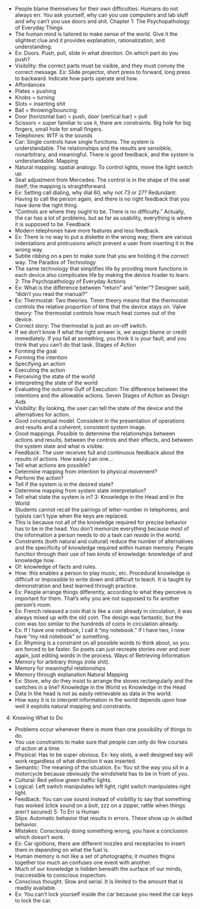
* People blame themselves for their own difficulties. Humans do not always err. You ask yourself, why can you use computers and lab stuff and why can’t you use doors and shit.
Chapter 1: The Psychopathology of Everyday Things
* The human mind is tailored to make sense of the world. Give it the slightest clue and it provides explanation, rationalization, and understanding.
* Ex: Doors. Push, pull, slide in what direction. On which part do you push?
* Visibility: the correct parts must be visible, and they must convey the correct message.  Ex: Slide projector, short press to forward, long press to backward. Indicate how parts operate and how.
* Affordances
* Plates = pushing
* Knobs = turning
* Slots = inserting shit
* Ball = throwing/bouncing
* Door (horizontal bar) = push, door (vertical bar) = pull
* Scissors = super familiar to use it, there are constraints. Big hole for big fingers, small hole for small fingers.
* Telephones: WTF is the sounds
* Car: Single controls have single functions. The system is understandable. The relationships and the results are sensibkle, nonarbitrary, and meaningful. There is good feedback, and the system is understandable.
Mapping
* Natural mapping: spatial analogy. To control lights, move the light switch up.
* Seat adjustment from Mercedes: The control is in the shape of the seat itself; the mapping is straightforward.
* Ex: Setting call dialing, why dial 60, why not 73 or 27? Redundant: Having to call the person again, and there is no right feedback that you have done the right thing.
* “Controls are where they ought to be. There is no difficulty.” Actually, the car has a lot of problems, but as far as usability, everything is where it is supposed to be.
Feedback
* Modern telephones have more features and less feedback.
* Ex: There is no way to put a diskette in the wrong way; there are various indentations and protrusions which prevent a user from inserting it in the wrong way.
* Subtle ribbing on a pen to make sure that you are holding it the correct way.
The Paradox of Technology
* The same technology that simplifies life by provding more functions in each device also complicates life by making the device hrader to learn.
2: The Psychopathology of Everyday Actions
* Ex: What is the difference between “return” and “enter”? Designer said, “didn’t you read the manual?”
* Ex: Thermostat: Two theories. Timer theory means that the thermostat controls the relative proportion of time that the device stays on. Valve theory: The thermostat controls how much heat comes out of the device.
* Correct story: The thermostat is just an on-off switch.
* If we don’t know if what the right answer is, we assign blame or credit immediately. If you fail at something, you think it is your fault, and you think that you can’t do that task.
Stages of Action
* Forming the goal
* Forming the intention
* Specifying an action
* Executing the action
* Perceiving the state of the world
* Interpreting the state of the world
* Evaluating the outcome
Gulf of Execution: The difference between the intentions and the allowable actions.
Seven Stages of Action as Design Aids
* Visibility: By looking, the user can tell the state of the device and the alternatives for action.
* Good conceptual model: Consistent in the presentation of operations and results and a coherent, consistent system image.
* Good mappings. Possible to determine the relationships between actions and results, between the controls and their effects, and between the system state and what is visible.
* Feedback: The user receives full and continuous feedback about the results of actions.
How easily can one…
* Tell what actions are possible?
* Determine mapping from intention to physical movement?
* Perform the action?
* Tell if the system is in the desired state?
* Determine mapping from system state interpretation?
* Tell what state the system is in?
3: Knowledge in the Head and in the World
* Students cannot recall the pairings of letter-number in telephones, and typists can’t type when the keys are replaced.
* This is because not all of the knowledge required for precise behavior has to be in the head. You don’t memorize everything because most of the information a person needs to do a task can reside in the world.
* Constraints (both natural and cultural) reduce the number of alternatives and the specificity of knowledge required within human memory.
People function through their use of two kinds of knowledge: knowledge of and knowledge how.
* Of: knowledge of facts and rules.
* How: this enables a person to play music, etc. Procedural knowledge is difficult or impossible to write down and difficult to teach. It is taught by demonstration and best learned through practice.
* Ex: People arrange things differently, according to what they perceive is important for them. That’s why you are not supposed to fix another person’s room.
* Ex: French released a coin that is like a coin already in circulation, it was always mixed up with the old coin. The design was fantastic, but the coin was too similar to the hundreds of coins in circulation already.
* Ex: If I have one notebook, I call it “my notebook.” If I have two, I now have “my red notebook” or something.
* Ex: Rhyming is a constraint on all possible words to think about, so you are forced to be faster. So poets can just recreate stories over and over again, just editing words in the process.
Ways of Retrieving Information
* Memory for arbitrary things (rote shit).
* Memory for meaningful relationships
* Memory through explanation
Natural Mapping
* Ex: Stove, why do they insist to arrange the stoves rectangularly and the switches in a line?
Knowledge in the World vs Knowledge in the Head
* Data In the head is not as easily retrievable as data in the world.
* How easy it is to interpret information in the world depends upon how well it exploits natural mapping and constraints.
 
4: Knowing What to Do
* Problems occur whenever there is more than one possibility of things to do.
* You use constraints to make sure that people can only do few courses of action at a time.
* Physical: Has to be super obvious. Ex: key slots, a well designed key will work regardless of what direction it was inserted.
* Semantic: The meaning of the situation. Ex: You sit the way you sit in a motorcycle because obviously the windshield has to be in front of you.
* Cultural: Red yellow green traffic lights.
* Logical: Left switch manipulates left light, right switch manipulates right light.
* Feedback: You can use sound instead of visibility to say that something has worked (click sound on a bolt, zzz on a zipper, rattle when things aren’t secured)
5: To Err is Human
* Slips: Automatic behavior that results in errors. These show up in skilled behavior.
* Mistakes: Consciously doing something wrong, you have a conclusion which doesn’t work.
* Ex: Car ignitions, there are different nozzles and receptacles to insert them in depending on what the fuel is.
* Human memory is not like a set of photographs; it mushes thigns together too much an confuses one event with another.
* Much of our knowledge is hidden beneath the surface of our minds, inaccessible to conscious inspection.
* Conscious thought: Slow and serial. It is limited to the amount that is readily available.
* Ex: You can’t lock yourself inside the car because you need the car keys to lock the car.
